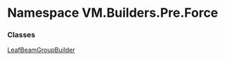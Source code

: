 # Namespace VM.Builders.Pre.Force

### Classes

 [LeafBeamGroupBuilder](VM.Builders.Pre.Force.LeafBeamGroupBuilder.md)


